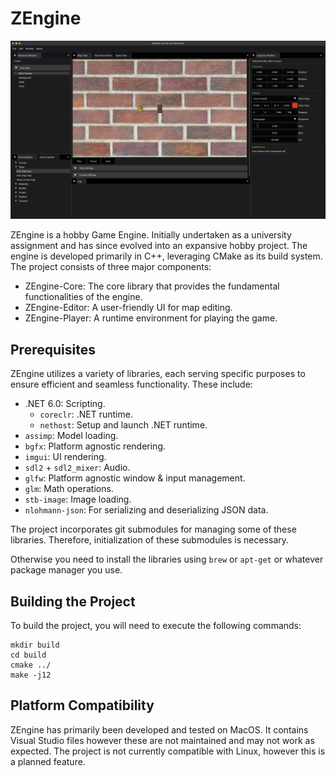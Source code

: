 # ZEngine

![screenshot](./screenshot.png)

ZEngine is a hobby Game Engine. Initially undertaken as a university assignment and has since evolved into an expansive hobby project. The engine is developed primarily in C++, leveraging CMake as its build system. The project consists of three major components:

* ZEngine-Core: The core library that provides the fundamental functionalities of the engine.
* ZEngine-Editor: A user-friendly UI for map editing.
* ZEngine-Player: A runtime environment for playing the game.

## Prerequisites

ZEngine utilizes a variety of libraries, each serving specific purposes to ensure efficient and seamless functionality. These include:

* .NET 6.0: Scripting.
  * `coreclr`: .NET runtime.
  * `nethost`: Setup and launch .NET runtime.
* `assimp`: Model loading.
* `bgfx`: Platform agnostic rendering.
* `imgui`: UI rendering.
* `sdl2` + `sdl2_mixer`: Audio.
* `glfw`: Platform agnostic window & input management.
* `glm`: Math operations.
* `stb-image`: Image loading.
* `nlohmann-json`: For serializing and deserializing JSON data.

The project incorporates git submodules for managing some of these libraries. Therefore, initialization of these submodules is necessary.

Otherwise you need to install the libraries using `brew` or `apt-get` or whatever package manager you use.

## Building the Project

To build the project, you will need to execute the following commands:

```shell
mkdir build
cd build
cmake ../
make -j12
```

## Platform Compatibility

ZEngine has primarily been developed and tested on MacOS. It contains Visual Studio files however these are not maintained and may not work as expected. The project is not currently compatible with Linux, however this is a planned feature.
